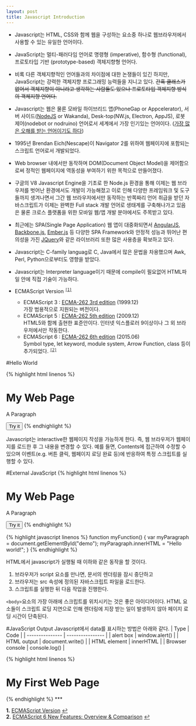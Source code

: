 ```yaml
---
layout: post
title: Javascript Introduction
---
```


* Javascript는 HTML, CSS와 함께 웹을 구성하는 요소중  하나로 웹브라우저에서 사용할 수 있는 유일한 언어이다.

* JavaScript는 멀티-패러다임 언어로 명령형 (imperative), 함수형 (functional), 프로토타입 기반 (prototype-based) 객체지향형 언어다.

* 비록 다른 객체지향적인 언어들과의 차이점에 대한 논쟁들이 있긴 하지만, JavaScript는 강력한 객체지향 프로그래밍 능력들을 지니고 있다. ~~간혹 클래스가 없어서 객체지향이 아니라고 생각하는 사람들도 있으나 프로토타입 객체지향 방식의 객체지향 언어다.~~

* Javascript는 웹은 물론 모바일 하이브리드 앱(PhoneGap or Appcelerator), 서버 사이드([NodeJS](https://nodejs.org/) or Wakanda), Desk-top(NW.js, Electron, AppJS), 로봇 제어(nodebot or nodruino) 언어로서 세계에서 가장 인기있는 언어이다. ([가장 많은 오해를 받는 언어이기도 하다](http://javascript.crockford.com/javascript.html))

* 1995년 Brendan Eich(Nescape)이 Navigator 2를 위하여 웹페이지에 포함되는 스크립트 언어로서 개발되었다.

* Web browser 내에서만 동작하며 DOM(Document Object Model)을 제어함으로써 정적인 웹페이지에 역동성을 부여하기 위한 목적으로 만들어졌다.

* 구글의 V8 Javascript Engine을 기초로 한 Node.js 환경을 통해 이제는 웹 브라우저를 벗어난 환경에서도 개발이 가능해졌고 이로 인해 다양한 프레임워크 및 도구들까지 생겨나면서 그간 웹 브라우저에서만 동작하는 반쪽짜리 언어 취급을 받던 자바스크립트가 이제는 완벽한 Full stack 개발 언어로 생태계를 구축해나가고 있음은 물론 크로스 플랫폼을 위한 모바일 웹/앱 개발 분야에서도 주목받고 있다.

* 최근에는 SPA(Single Page Application) 웹 앱이 대중화되면서 [AngularJS](https://www.angularjs.org/), [Backbone.js](http://backbonejs.org/), [Ember.js](http://emberjs.com/) 등 다양한 SPA Framework와 안정적 성능과 뛰어난 편의성을 가진 [JQuery](https://jquery.com/)와 같은 라이브러리 또한 많은 사용층을 확보하고 있다.

* Javascript는 C-family languag로 C, Java에서 많은 문법을 차용했으며 Awk, Perl, Python으로부터도 영향을 받았다.

* Javascript는 Interpreter language이기 때문에 compile이 필요없어 HTML파일 안에 직접 기술이 가능하다.

* ECMAScript Version <sup id="a1">[`[1]`](#f1)</sup>
  * ECMAScript 3 : [ECMA-262 3rd edition](http://www.ecma-international.org/publications/files/ECMA-ST-ARCH/ECMA-262,%203rd%20edition,%20December%201999.pdf) (1999.12)  
  가장 범용적으로 지원되는 버전이다.
  * ECMAScript 5 : [ECMA-262 5th edition](http://www.ecma-international.org/publications/files/ECMA-ST-ARCH/ECMA-262%205th%20edition%20December%202009.pdf) (2009.12)  
  HTML5와 함께 출현한 표준안이다. 인터넷 익스플로러 9이상이나 그 외 브라우저에서만 작동한다.
  * ECMAScript 6 : [ECMA-262 6th edition](http://www.ecma-international.org/ecma-262/6.0/ECMA-262.pdf.) (2015.06)  
  Symbol type, let keyword, module system, Arrow Function, class 등이 추가되었다. <sup id="a2">[`[2]`](#f2)</sup>

#Hello World

{% highlight html linenos %}
<!DOCTYPE html>
<html>
<body>
  <h1>My Web Page</h1>
  <p id="demo">A Paragraph</p>
  <button type="button" onclick="myFunction()">Try it</button>
  <script>
    function myFunction() {
      var myParagraph = document.getElementById("demo");
      myParagraph.innerHTML = "Hello world!";
    }
  </script>
</body>
</html>
{% endhighlight %}

Javascript는 interactive한 웹페이지 작성을 가능하게 한다. 즉, 웹 브라우저가 웹페이지를 로드한 후 그 내용을 변경할 수 있다.
예를 들면, Contents에 접근하여 수정할 수 있으며 이벤트(e.g. 버튼 클릭, 웹페이지 로딩 완료 등)에 반응하여 특정 스크립트를 실행할 수 있다.

#External JavaScript
{% highlight html linenos %}
<!DOCTYPE html>
<html>
<body>
  <h1>My Web Page</h1>
  <p id="demo">A Paragraph</p>
  <button type="button" onclick="myFunction()">Try it</button>
  <script src="extern.js"></script>
</body>
</html>
{% endhighlight %}

{% highlight javascript linenos %}
function myFunction() {
  var myParagraph = document.getElementById("demo");
  myParagraph.innerHTML = "Hello world!";
}
{% endhighlight %}

HTML에서 javascript가 실행될 때 이하와 같은 동작을 할 것이다.
1. 브라우저가 script 요소를 만나면, 문서의 렌더링을 잠시 중단하고
2. 브라우저는 src 속성에 정의된 자바스크립트 파일을 로드한다.
3. 스크립트를 실행한 뒤 다음 작업을 진행한다.

`<body>`요소의 가장 아래에 스크립트를 위치시키는 것은 좋은 아이디어이다.
HTML 요소들이 스크립트 로딩 지연으로 인해 렌더링에 지장 받는 일이 발생하지 않아 페이지 로딩 시간이 단축된다.

#JavaScript Output
Javascript에서 data를 표시하는 방법은 아래와 같다.
| Type            | Code             |
| --------------- | ---------------- |
| alert box       | window.alert()   |
| HTML output     | document.write() |
| HTML element    | innerHTML        |
| Browser console | console.log()    |

{% highlight html linenos %}
<!DOCTYPE html>
<html>
<body>
  <h1>My First Web Page</h1>
  <p id="demo"></p>

  <script>
    window.alert("alert");
    document.write("document.write");
    document.getElementById("demo").innerHTML = "innerHTML";
    console.log("console.log");
  </script>
</body>
</html>
{% endhighlight %}
***  

<b id="f1">1.</b> [ECMAScript Version](https://developer.mozilla.org/ko/docs/Web/JavaScript/%EC%96%B8%EC%96%B4_%EB%A6%AC%EC%86%8C%EC%8A%A4) [↩](#a1)  
<b id="f2">2.</b> [ECMAScript 6 New Features: Overview & Comparison](http://es6-features.org) [↩](#a2)
